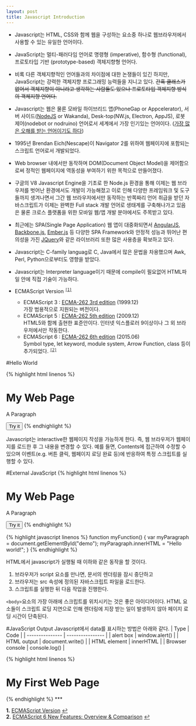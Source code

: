 ```yaml
---
layout: post
title: Javascript Introduction
---
```


* Javascript는 HTML, CSS와 함께 웹을 구성하는 요소중  하나로 웹브라우저에서 사용할 수 있는 유일한 언어이다.

* JavaScript는 멀티-패러다임 언어로 명령형 (imperative), 함수형 (functional), 프로토타입 기반 (prototype-based) 객체지향형 언어다.

* 비록 다른 객체지향적인 언어들과의 차이점에 대한 논쟁들이 있긴 하지만, JavaScript는 강력한 객체지향 프로그래밍 능력들을 지니고 있다. ~~간혹 클래스가 없어서 객체지향이 아니라고 생각하는 사람들도 있으나 프로토타입 객체지향 방식의 객체지향 언어다.~~

* Javascript는 웹은 물론 모바일 하이브리드 앱(PhoneGap or Appcelerator), 서버 사이드([NodeJS](https://nodejs.org/) or Wakanda), Desk-top(NW.js, Electron, AppJS), 로봇 제어(nodebot or nodruino) 언어로서 세계에서 가장 인기있는 언어이다. ([가장 많은 오해를 받는 언어이기도 하다](http://javascript.crockford.com/javascript.html))

* 1995년 Brendan Eich(Nescape)이 Navigator 2를 위하여 웹페이지에 포함되는 스크립트 언어로서 개발되었다.

* Web browser 내에서만 동작하며 DOM(Document Object Model)을 제어함으로써 정적인 웹페이지에 역동성을 부여하기 위한 목적으로 만들어졌다.

* 구글의 V8 Javascript Engine을 기초로 한 Node.js 환경을 통해 이제는 웹 브라우저를 벗어난 환경에서도 개발이 가능해졌고 이로 인해 다양한 프레임워크 및 도구들까지 생겨나면서 그간 웹 브라우저에서만 동작하는 반쪽짜리 언어 취급을 받던 자바스크립트가 이제는 완벽한 Full stack 개발 언어로 생태계를 구축해나가고 있음은 물론 크로스 플랫폼을 위한 모바일 웹/앱 개발 분야에서도 주목받고 있다.

* 최근에는 SPA(Single Page Application) 웹 앱이 대중화되면서 [AngularJS](https://www.angularjs.org/), [Backbone.js](http://backbonejs.org/), [Ember.js](http://emberjs.com/) 등 다양한 SPA Framework와 안정적 성능과 뛰어난 편의성을 가진 [JQuery](https://jquery.com/)와 같은 라이브러리 또한 많은 사용층을 확보하고 있다.

* Javascript는 C-family languag로 C, Java에서 많은 문법을 차용했으며 Awk, Perl, Python으로부터도 영향을 받았다.

* Javascript는 Interpreter language이기 때문에 compile이 필요없어 HTML파일 안에 직접 기술이 가능하다.

* ECMAScript Version <sup id="a1">[`[1]`](#f1)</sup>
  * ECMAScript 3 : [ECMA-262 3rd edition](http://www.ecma-international.org/publications/files/ECMA-ST-ARCH/ECMA-262,%203rd%20edition,%20December%201999.pdf) (1999.12)  
  가장 범용적으로 지원되는 버전이다.
  * ECMAScript 5 : [ECMA-262 5th edition](http://www.ecma-international.org/publications/files/ECMA-ST-ARCH/ECMA-262%205th%20edition%20December%202009.pdf) (2009.12)  
  HTML5와 함께 출현한 표준안이다. 인터넷 익스플로러 9이상이나 그 외 브라우저에서만 작동한다.
  * ECMAScript 6 : [ECMA-262 6th edition](http://www.ecma-international.org/ecma-262/6.0/ECMA-262.pdf.) (2015.06)  
  Symbol type, let keyword, module system, Arrow Function, class 등이 추가되었다. <sup id="a2">[`[2]`](#f2)</sup>

#Hello World

{% highlight html linenos %}
<!DOCTYPE html>
<html>
<body>
  <h1>My Web Page</h1>
  <p id="demo">A Paragraph</p>
  <button type="button" onclick="myFunction()">Try it</button>
  <script>
    function myFunction() {
      var myParagraph = document.getElementById("demo");
      myParagraph.innerHTML = "Hello world!";
    }
  </script>
</body>
</html>
{% endhighlight %}

Javascript는 interactive한 웹페이지 작성을 가능하게 한다. 즉, 웹 브라우저가 웹페이지를 로드한 후 그 내용을 변경할 수 있다.
예를 들면, Contents에 접근하여 수정할 수 있으며 이벤트(e.g. 버튼 클릭, 웹페이지 로딩 완료 등)에 반응하여 특정 스크립트를 실행할 수 있다.

#External JavaScript
{% highlight html linenos %}
<!DOCTYPE html>
<html>
<body>
  <h1>My Web Page</h1>
  <p id="demo">A Paragraph</p>
  <button type="button" onclick="myFunction()">Try it</button>
  <script src="extern.js"></script>
</body>
</html>
{% endhighlight %}

{% highlight javascript linenos %}
function myFunction() {
  var myParagraph = document.getElementById("demo");
  myParagraph.innerHTML = "Hello world!";
}
{% endhighlight %}

HTML에서 javascript가 실행될 때 이하와 같은 동작을 할 것이다.
1. 브라우저가 script 요소를 만나면, 문서의 렌더링을 잠시 중단하고
2. 브라우저는 src 속성에 정의된 자바스크립트 파일을 로드한다.
3. 스크립트를 실행한 뒤 다음 작업을 진행한다.

`<body>`요소의 가장 아래에 스크립트를 위치시키는 것은 좋은 아이디어이다.
HTML 요소들이 스크립트 로딩 지연으로 인해 렌더링에 지장 받는 일이 발생하지 않아 페이지 로딩 시간이 단축된다.

#JavaScript Output
Javascript에서 data를 표시하는 방법은 아래와 같다.
| Type            | Code             |
| --------------- | ---------------- |
| alert box       | window.alert()   |
| HTML output     | document.write() |
| HTML element    | innerHTML        |
| Browser console | console.log()    |

{% highlight html linenos %}
<!DOCTYPE html>
<html>
<body>
  <h1>My First Web Page</h1>
  <p id="demo"></p>

  <script>
    window.alert("alert");
    document.write("document.write");
    document.getElementById("demo").innerHTML = "innerHTML";
    console.log("console.log");
  </script>
</body>
</html>
{% endhighlight %}
***  

<b id="f1">1.</b> [ECMAScript Version](https://developer.mozilla.org/ko/docs/Web/JavaScript/%EC%96%B8%EC%96%B4_%EB%A6%AC%EC%86%8C%EC%8A%A4) [↩](#a1)  
<b id="f2">2.</b> [ECMAScript 6 New Features: Overview & Comparison](http://es6-features.org) [↩](#a2)
